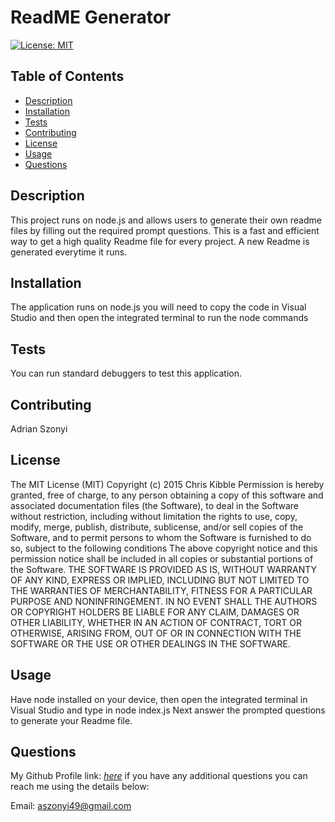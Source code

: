 
# ReadME Generator


[![License: MIT](https://img.shields.io/badge/License-MIT-yellow.svg)](https://opensource.org/licenses/MIT)




## Table of Contents

- [Description](#Description)
- [Installation](#Installation)
- [Tests](#Tests)
- [Contributing](#Contributing)
- [License](#License)
- [Usage](#Usage)
- [Questions](#Questions)

## Description

This project runs on node.js and allows users to generate their own readme files by filling out the required prompt questions. This is a fast and efficient way to get a high quality Readme file for every project. A new Readme is generated everytime it runs.

## Installation

The application runs on node.js you will need to copy the code in Visual Studio and then open the integrated terminal to run the node commands

## Tests

You can run standard debuggers to test this application. 

## Contributing

Adrian Szonyi

## License

The MIT License (MIT) Copyright (c) 2015 Chris Kibble Permission is hereby granted, free of charge, to any person obtaining a copy of this software and associated documentation files (the Software), to deal in the Software without restriction, including without limitation the rights to use, copy, modify, merge, publish, distribute, sublicense, and/or sell copies of the Software, and to permit persons to whom the Software is furnished to do so, subject to the following conditions The above copyright notice and this permission notice shall be included in all copies or substantial portions of the Software. THE SOFTWARE IS PROVIDED AS IS, WITHOUT WARRANTY OF ANY KIND, EXPRESS OR IMPLIED, INCLUDING BUT NOT LIMITED TO THE WARRANTIES OF MERCHANTABILITY, FITNESS FOR A PARTICULAR PURPOSE AND NONINFRINGEMENT. IN NO EVENT SHALL THE AUTHORS OR COPYRIGHT HOLDERS BE LIABLE FOR ANY CLAIM, DAMAGES OR OTHER LIABILITY, WHETHER IN AN ACTION OF CONTRACT, TORT OR OTHERWISE, ARISING FROM, OUT OF OR IN CONNECTION WITH THE SOFTWARE OR THE USE OR OTHER DEALINGS IN THE SOFTWARE.




## Usage

Have node installed on your device, then open the integrated terminal in Visual Studio and type in node index.js Next answer the prompted questions to generate your Readme file.

## Questions

My Github Profile link: [_here_](https://github.com/Adrian-szonyi)
if you have any additional questions you can reach me using the details below:

Email: aszonyi49@gmail.com

